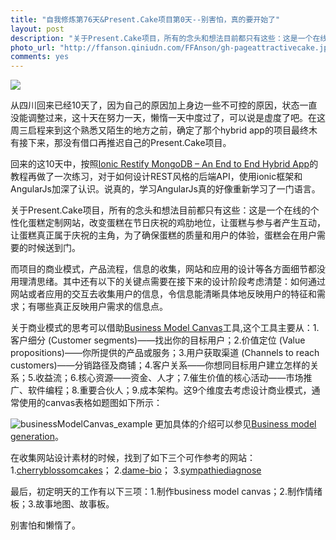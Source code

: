 ```yaml
---
title: "自我修炼第76天&Present.Cake项目第0天--别害怕，真的要开始了"
layout: post
description: "关于Present.Cake项目，所有的念头和想法目前都只有这些：这是一个在线的个性化蛋糕定制网站，改变蛋糕在节日庆祝的鸡肋地位，让蛋糕与参与者产生互动，让蛋糕真正属于庆祝的主角，为了确保蛋糕的质量和用户的体验，蛋糕会在用户需要的时候送到门。"
photo_url: "http://ffanson.qiniudn.com/FFAnson/gh-pageattractivecake.jpg-indexRectangle1"
comments: yes
---
```

![](http://ffanson.qiniudn.com/FFAnson/gh-pageattractivecake.jpg-indexRectangle1)

从四川回来已经10天了，因为自己的原因加上身边一些不可控的原因，状态一直没能调整过来，这十天在努力一天，懒惰一天中度过了，可以说是虚度了吧。在这周三启程来到这个熟悉又陌生的地方之前，确定了那个hybrid app的项目最终木有接下来，那没有借口再推迟自己的Present.Cake项目。

回来的这10天中，按照[Ionic Restify MongoDB – An End to End Hybrid App](http://thejackalofjavascript.com/an-end-to-end-hybrid-app/)的教程再做了一次练习，对于如何设计REST风格的后端API，使用ionic框架和AngularJs加深了认识。说真的，学习AngularJs真的好像重新学习了一门语言。

关于Present.Cake项目，所有的念头和想法目前都只有这些：这是一个在线的个性化蛋糕定制网站，改变蛋糕在节日庆祝的鸡肋地位，让蛋糕与参与者产生互动，让蛋糕真正属于庆祝的主角，为了确保蛋糕的质量和用户的体验，蛋糕会在用户需要的时候送到门。

而项目的商业模式，产品流程，信息的收集，网站和应用的设计等各方面细节都没用理清思绪。其中还有以下的关键点需要在接下来的设计阶段考虑清楚：如何通过网站或者应用的交互去收集用户的信息，令信息能清晰具体地反映用户的特征和需求；有哪些真正反映用户需求的信息点。

关于商业模式的思考可以借助[Business Model Canvas](http://www.36kr.com/p/214438.html)工具,这个工具主要从：1.客户细分 (Customer segments)——找出你的目标用户；2.价值定位 (Value propositions)——你所提供的产品或服务；3.用户获取渠道 (Channels to reach customers)——分销路径及商铺；4.客户关系——你想同目标用户建立怎样的关系；5.收益流；6.核心资源——资金、人才；7.催生价值的核心活动——市场推广、软件编程；8.重要合伙人；9.成本架构。这9个维度去考虑设计商业模式，通常使用的canvas表格如题图如下所示：

![businessModelCanvas_example](http://ffanson.qiniudn.com/FFAnson/gh-pageBusinessModelCanvas.jpg-indexRectangle1)
更加具体的介绍可以参见[Business model generation](http://businessmodelgeneration.com/)。

在收集网站设计素材的时候，找到了如下三个可作参考的网站：
1.[cherryblossomcakes](http://www.cherryblossomcakes.co.nz/)；
2.[dame-bio](http://dame-bio.fr/)；
3.[sympathiediagnose](http://www.sympathiediagnose.de/)

最后，初定明天的工作有以下三项：1.制作business model canvas；2.制作情绪板；3.故事地图、故事板。

别害怕和懒惰了。